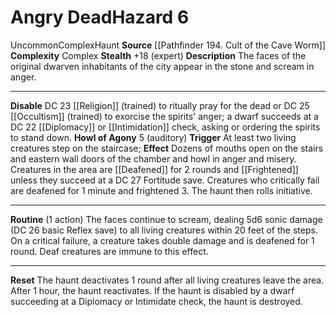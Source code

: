 ﻿---
ac: null
all_resistance: null
complexity: Complex
element: null
fortitude: null
hardness: null
hazard_type: Haunt
hp: null
id: '405'
immunity: null
level: '6'
name: Angry Dead
rarity: Uncommon
reflex: null
resistance: null
school: null
source: '[[DATABASE/source/Pathfinder 194. Cult of the Cave Worm|Pathfinder #194:
  Cult of the Cave Worm]]'
trait:
- '[[DATABASE/trait/Complex|Complex]]'
- '[[DATABASE/trait/Haunt|Haunt]]'
- '[[DATABASE/trait/Uncommon|Uncommon]]'
type: Hazard
weakness: null
will: null

---
# Angry Dead<span class="item-type">Hazard 6</span>

<span class="trait-uncommon item-trait">Uncommon</span><span class="item-trait">Complex</span><span class="item-trait">Haunt</span>
**Source** [[Pathfinder 194. Cult of the Cave Worm]]
**Complexity** Complex
**Stealth** +18 (expert)
**Description** The faces of the original dwarven inhabitants of the city appear in the stone and scream in anger.

---
**Disable** DC 23 [[Religion]] (trained) to ritually pray for the dead or DC 25 [[Occultism]] (trained) to exorcise the spirits' anger; a dwarf succeeds at a DC 22 [[Diplomacy]] or [[Intimidation]] check, asking or ordering the spirits to stand down.
**Howl of Agony** <span class="action-icon">5</span> (auditory) **Trigger** At least two living creatures step on the staircase; **Effect** Dozens of mouths open on the stairs and eastern wall doors of the chamber and howl in anger and misery. Creatures in the area are [[Deafened]] for 2 rounds and [[Frightened]] unless they succeed at a DC 27 Fortitude save. Creatures who critically fail are deafened for 1 minute and frightened 3. The haunt then rolls initiative.

---
**Routine** (1 action) The faces continue to scream, dealing 5d6 sonic damage (DC 26 basic Reflex save) to all living creatures within 20 feet of the steps. On a critical failure, a creature takes double damage and is deafened for 1 round. Deaf creatures are immune to this effect.

---
**Reset** The haunt deactivates 1 round after all living creatures leave the area. After 1 hour, the haunt reactivates. If the haunt is disabled by a dwarf succeeding at a Diplomacy or Intimidate check, the haunt is destroyed.